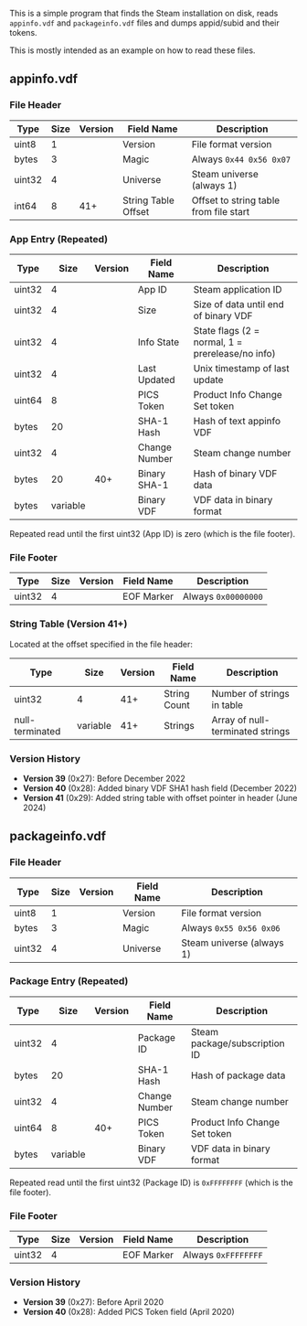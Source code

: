 This is a simple program that finds the Steam installation on disk, reads `appinfo.vdf` and `packageinfo.vdf` files and dumps appid/subid and their tokens.

This is mostly intended as an example on how to read these files.

## appinfo.vdf

### File Header

| Type   | Size | Version | Field Name          | Description |
|--------|------|---------|---------------------|-------------|
| uint8  | 1    |         | Version             | File format version |
| bytes  | 3    |         | Magic               | Always `0x44 0x56 0x07` |
| uint32 | 4    |         | Universe            | Steam universe (always 1) |
| int64  | 8    | 41+     | String Table Offset | Offset to string table from file start |

### App Entry (Repeated)

| Type     | Size     | Version | Field Name    | Description |
|----------|----------|---------|---------------|-------------|
| uint32   | 4        |         | App ID        | Steam application ID |
| uint32   | 4        |         | Size          | Size of data until end of binary VDF |
| uint32   | 4        |         | Info State    | State flags (2 = normal, 1 = prerelease/no info) |
| uint32   | 4        |         | Last Updated  | Unix timestamp of last update |
| uint64   | 8        |         | PICS Token    | Product Info Change Set token |
| bytes    | 20       |         | SHA-1 Hash    | Hash of text appinfo VDF |
| uint32   | 4        |         | Change Number | Steam change number |
| bytes    | 20       | 40+     | Binary SHA-1  | Hash of binary VDF data |
| bytes    | variable |         | Binary VDF    | VDF data in binary format |

Repeated read until the first uint32 (App ID) is zero (which is the file footer).

### File Footer

| Type   | Size | Version | Field Name | Description |
|--------|------|---------|------------|-------------|
| uint32 | 4    |         | EOF Marker | Always `0x00000000` |

### String Table (Version 41+)

Located at the offset specified in the file header:

| Type             | Size     | Version | Field Name   | Description |
|------------------|----------|---------|--------------|-------------|
| uint32           | 4        | 41+     | String Count | Number of strings in table |
| null-terminated  | variable | 41+     | Strings      | Array of null-terminated strings |

### Version History

- **Version 39** (0x27): Before December 2022
- **Version 40** (0x28): Added binary VDF SHA1 hash field (December 2022)
- **Version 41** (0x29): Added string table with offset pointer in header (June 2024)

## packageinfo.vdf

### File Header

| Type   | Size | Version | Field Name | Description |
|--------|------|---------|------------|-------------|
| uint8  | 1    |         | Version    | File format version |
| bytes  | 3    |         | Magic      | Always `0x55 0x56 0x06` |
| uint32 | 4    |         | Universe   | Steam universe (always 1) |

### Package Entry (Repeated)

| Type     | Size     | Version | Field Name    | Description |
|----------|----------|---------|---------------|-------------|
| uint32   | 4        |         | Package ID    | Steam package/subscription ID |
| bytes    | 20       |         | SHA-1 Hash    | Hash of package data |
| uint32   | 4        |         | Change Number | Steam change number |
| uint64   | 8        | 40+     | PICS Token    | Product Info Change Set token |
| bytes    | variable |         | Binary VDF    | VDF data in binary format |

Repeated read until the first uint32 (Package ID) is `0xFFFFFFFF` (which is the file footer).

### File Footer

| Type   | Size | Version | Field Name | Description |
|--------|------|---------|------------|-------------|
| uint32 | 4    |         | EOF Marker | Always `0xFFFFFFFF` |

### Version History

- **Version 39** (0x27): Before April 2020
- **Version 40** (0x28): Added PICS Token field (April 2020)
